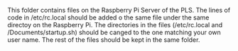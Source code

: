 This folder contains files on the Raspberry Pi Server of the PLS. The lines of code in /etc/rc.local should be added o the same file under the same directoy on the Raspberry Pi. The directories in the files (/etc/rc.local and /Documents/startup.sh) should be canged to the one matching your own user name. The rest of the files should be kept in the same folder.
